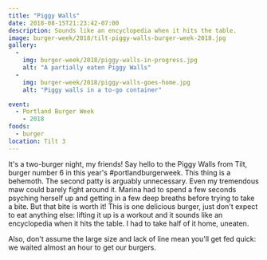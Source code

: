 ```yaml
---
title: "Piggy Walls"
date: 2018-08-15T21:23:42-07:00
description: Sounds like an encyclopedia when it hits the table.
image: burger-week/2018/tilt-piggy-walls-burger-week-2018.jpg
gallery:
  - 
    img: burger-week/2018/piggy-walls-in-progress.jpg
    alt: "A partially eaten Piggy Walls"
  - 
    img: burger-week/2018/piggy-walls-goes-home.jpg
    alt: "Piggy walls in a to-go container"

event:
  - Portland Burger Week
    - 2018
foods:
  - burger
location: Tilt 3
---
```

It's a two-burger night, my friends! Say hello to the Piggy Walls from Tilt, burger number 6 in this year's #portlandburgerweek. This thing is a behemoth. The second patty is arguably unnecessary. Even my tremendous maw could barely fight around it. Marina had to spend a few seconds psyching herself up and getting in a few deep breaths before trying to take a bite. But that bite is worth it! This is one delicious burger, just don't expect to eat anything else: lifting it up is a workout and it sounds like an encyclopedia when it hits the table. I had to take half of it home, uneaten.

Also, don't assume the large size and lack of line mean you'll get fed quick: we waited almost an hour to get our burgers.